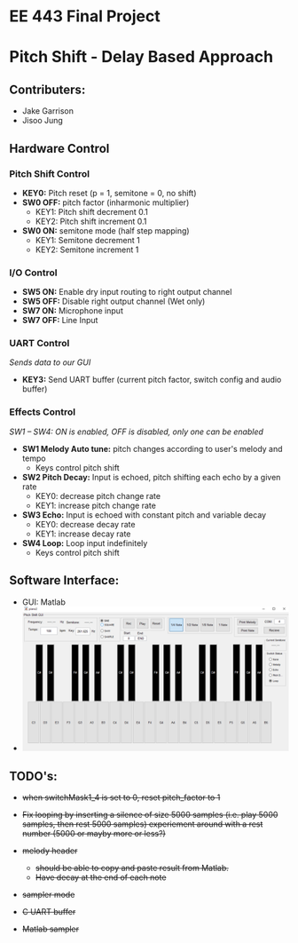 # EE 443 Final Project

# Pitch Shift - Delay Based Approach

## Contributers:
- Jake Garrison
- Jisoo Jung

<!--## Hardware Interface:-->
<!--- KEY0: Reset pitch factor to 1 (equivalent to shifting 0 semitone)-->
<!--- KEY1: Decrease pitch factor by 0.1 if switch0 is disabled, by 1 semitone if switch0 is enabled-->
<!--- KEY2: Increase pitch factor by 0.1 if switch0 is disabled, by 1 semitone if switch0 is enabled-->
<!--- KEY3: UART send button. Send pitch factor and switch config.-->
<!--- Switch0: Semitone toggle. High -> pitch shift by 1 semitone. Low -> pitch shift by 0.1-->
<!--- Switch1: Melody toggle. Pitch shift by designated melody.-->
<!--- Switch2: Delay pitch function-->
<!--- Switch3: Delay echo function-->
<!--- Switch4: Loop -->
<!--- Switch5: Disable right channel dry sound-->
<!--- Switch7: Toggle input-->

<!--NOTE: Only one of switches 1 through 4 should be enabled. Others get disabled-->

## Hardware Control
### Pitch Shift Control

- **KEY0:** Pitch reset (p = 1, semitone = 0, no shift)
- **SW0 OFF:** pitch factor (inharmonic multiplier)
  - KEY1: Pitch shift decrement 0.1
  - KEY2: Pitch shift increment 0.1
- **SW0 ON:** semitone mode (half step mapping)
  - KEY1: Semitone decrement 1
  - KEY2: Semitone increment 1

### I/O Control

- **SW5 ON:** Enable dry input routing to right output channel
- **SW5 OFF:** Disable right output channel (Wet only)
- **SW7 ON:** Microphone input
- **SW7 OFF:** Line Input

### UART Control

_Sends data to our GUI_

- **KEY3:** Send UART buffer (current pitch factor, switch config and audio buffer)

### Effects Control

_SW1 – SW4: ON is enabled, OFF is disabled, only one can be enabled_

- **SW1 Melody Auto tune:** pitch changes according to user's melody and tempo
  - Keys control pitch shift
- **SW2 Pitch Decay:** Input is echoed, pitch shifting each echo by a given rate
  - KEY0: decrease pitch change rate
  - KEY1: increase pitch change rate
- **SW3 Echo:** Input is echoed with constant pitch and variable decay
  - KEY0: decrease decay rate
  - KEY1: increase decay rate
- **SW4 Loop:** Loop input indefinitely
  - Keys control pitch shift

## Software Interface: 
- GUI: Matlab 
- ![alt tag](https://github.com/jake-g/audio_fx/blob/master/delay-based/GUI/matlab_GUI.PNG)

## TODO's:
* ~~when switchMask1_4 is set to 0, reset pitch_factor to 1~~
* ~~Fix looping by inserting a silence of size 5000 samples (i.e. play 5000 samples, then rest 5000 samples) experiement around with a rest number (5000 or mayby more or less?)~~
* ~~melody header~~
  * ~~should be able to copy and paste result from Matlab.~~
  * ~~Have decay at the end of each note~~

* ~~sampler mode~~
 * ~~C UART buffer~~
 * ~~Matlab sampler~~
